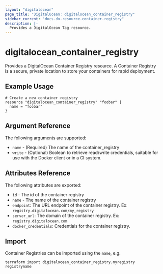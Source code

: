 ```yaml
---
layout: "digitalocean"
page_title: "DigitalOcean: digitalocean_container_registry"
sidebar_current: "docs-do-resource-container-registry"
description: |-
  Provides a DigitalOcean Tag resource.
---
```


# digitalocean\_container_registry

Provides a DigitalOcean Container Registry resource. A Container Registry is
a secure, private location to store your containers for rapid deployment. 

## Example Usage

```hcl
# Create a new container registry
resource "digitalocean_container_registry" "foobar" {
  name = "foobar"
}
```

## Argument Reference

The following arguments are supported:

* `name` - (Required) The name of the container_registry
* `write` - (Optional) Boolean  to retrieve read/write credentials, suitable for use with the Docker client or in a CI system.

## Attributes Reference

The following attributes are exported:

* `id` - The id of the container registry
* `name` - The name of the container registry
* `endpoint`: The URL endpoint of the container registry. Ex: `registry.digitalocean.com/my_registry`
* `server_url`: The domain of the container registry. Ex: `registry.digitalocean.com`
* `docker_credentials`: Credentials for the container registry.


## Import

Container Registries can be imported using the `name`, e.g.

```
terraform import digitalocean_container_registry.myregistry registryname
```